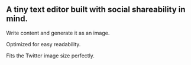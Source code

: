 ## A tiny text editor built with social shareability in mind.

Write content and generate it as an image.

Optimized for easy readability.

Fits the Twitter image size perfectly.
